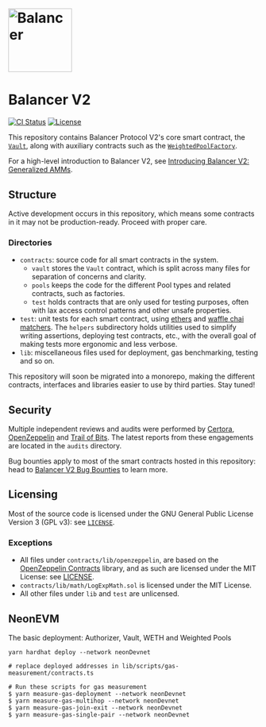 # <img src="logo.svg" alt="Balancer" height="128px">

# Balancer V2

[![CI Status](https://github.com/balancer-labs/balancer-core-v2/workflows/CI/badge.svg)](https://github.com/balancer-labs/balancer-core-v2/actions)
[![License](https://img.shields.io/badge/License-GPLv3-green.svg)](https://www.gnu.org/licenses/gpl-3.0)

This repository contains Balancer Protocol V2's core smart contract, the [`Vault`](./contracts/vault/Vault.sol), along with auxiliary contracts such as the [`WeightedPoolFactory`](./contracts/pools/weighted/WeightedPoolFactory.sol).

For a high-level introduction to Balancer V2, see [Introducing Balancer V2: Generalized AMMs](https://medium.com/balancer-protocol/balancer-v2-generalizing-amms-16343c4563ff).

## Structure

Active development occurs in this repository, which means some contracts in it may not be production-ready. Proceed with proper care.

### Directories

- `contracts`: source code for all smart contracts in the system.
  - `vault` stores the `Vault` contract, which is split across many files for separation of concerns and clarity.
  - `pools` keeps the code for the different Pool types and related contracts, such as factories.
  - `test` holds contracts that are only used for testing purposes, often with lax access control patterns and other unsafe properties.
- `test`: unit tests for each smart contract, using [ethers](https://docs.ethers.io/v5/) and [waffle chai matchers](https://ethereum-waffle.readthedocs.io/en/latest/matchers.html). The `helpers` subdirectory holds utilities used to simplify writing assertions, deploying test contracts, etc., with the overall goal of making tests more ergonomic and less verbose.
- `lib`: miscellaneous files used for deployment, gas benchmarking, testing and so on.

This repository will soon be migrated into a monorepo, making the different contracts, interfaces and libraries easier to use by third parties. Stay tuned!

## Security

Multiple independent reviews and audits were performed by [Certora](https://www.certora.com/), [OpenZeppelin](https://openzeppelin.com/) and [Trail of Bits](https://www.trailofbits.com/). The latest reports from these engagements are located in the `audits` directory.

Bug bounties apply to most of the smart contracts hosted in this repository: head to [Balancer V2 Bug Bounties](https://docs-v2.balancer.finance/core-concepts-1/security/bug-bounties) to learn more.

## Licensing

Most of the source code is licensed under the GNU General Public License Version 3 (GPL v3): see [`LICENSE`](./LICENSE).

### Exceptions

- All files under `contracts/lib/openzeppelin`, are based on the [OpenZeppelin Contracts](https://github.com/OpenZeppelin/openzeppelin-contracts) library, and as such are licensed under the MIT License: see [LICENSE](./contracts/lib/openzeppelin/LICENSE).
- `contracts/lib/math/LogExpMath.sol` is licensed under the MIT License.
- All other files under `lib` and `test` are unlicensed.

## NeonEVM

The basic deployment: Authorizer, Vault, WETH and Weighted Pools

```
yarn hardhat deploy --network neonDevnet

# replace deployed addresses in lib/scripts/gas-measurement/contracts.ts

# Run these scripts for gas measurement
$ yarn measure-gas-deployment --network neonDevnet
$ yarn measure-gas-multihop --network neonDevnet
$ yarn measure-gas-join-exit --network neonDevnet
$ yarn measure-gas-single-pair --network neonDevnet

```
